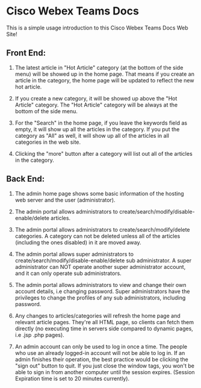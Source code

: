 # Cisco Webex Teams Docs

This is a simple usage introduction to this Cisco Webex Teams Docs Web Site!

## Front End:

1. The latest article in "Hot Article" category (at the bottom of the side menu) will be showed up in the home page. That means if you create an article in the category, the home page will be updated to reflect the new hot article.
	
2. If you create a new category, it will be showed up above the "Hot Article" category. The "Hot Article" category will be always at the bottom of the side menu.

3. For the "Search" in the home page, if you leave the keywords field as empty, it will show up all the articles in the category. If you put the category as "All" as well, it will show up all of the articles in all categories in the web site.
	 
4. Clicking the "more" button after a category will list out all of the articles in the category.


## Back End:

1. The admin home page shows some basic information of the hosting web server and the user (administrator).

2. The admin portal allows administrators to create/search/modify/disable-enable/delete articles.

3. The admin portal allows administrators to create/search/modify/delete categories. A category can not be deleted unless all of the articles (including the ones disabled) in it are moved away.

4. The admin portal allows super administrators to create/search/modify/disable-enable/delete sub administrator. A super administrator can NOT operate another super administrator account, and it can only operate sub administrators.
   
5. The admin portal allows administrators to view and change their own account details, i.e changing password. Super administrators have the privileges to change the profiles of any sub administrators, including password.

6. Any changes to articles/categories will refresh the home page and relevant article pages. They're all HTML page, so clients can fetch them directly (no executing time in servers side compared to dynamic pages, i.e .jsp .php pages).

7. An admin account can only be used to log in once a time. The people who use an already logged-in account will not be able to log in. If an admin finishes their operation, the best practice would be clicking the "sign out" button to quit. If you just close the window tags, you won't be able to sign in from another computer until the session expires. (Session Expiration time is set to 20 minutes currently).
